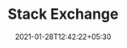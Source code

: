 ---
title: "Stack Exchange"
date: 2021-01-28T12:42:22+05:30
description: "Stack Exchange는 다양한 분야의 주제에 대한 질의 응답 웹 사이트 네트워크로, 각 사이트는 특정 주제를 다루며, 질문, 답변 및 사용자는 평판 수여 과정을 거치게됩니다. 평판 시스템을 통해 사이트가 자체적으로 조정될 수 있습니다."
weight: 3
link: https://stackexchange.com/
repo: https://stackexchange.com/
pinned: true
thumb: community/stackexchange.png 
---